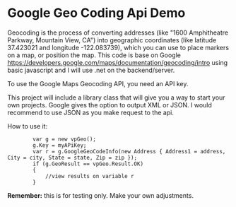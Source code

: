 # Google Geo Coding Api Demo
Geocoding is the process of converting addresses (like "1600 Amphitheatre Parkway, Mountain View, CA") into geographic coordinates (like latitude 37.423021 and longitude -122.083739), which you can use to place markers on a map, or position the map.
This code is base on Google https://developers.google.com/maps/documentation/geocoding/intro using basic javascript and I will use .net on the backend/server.

To use the Google Maps Geocoding API, you need an API key.

This project will include a library class that will give you a way to start your own projects. Google gives the option to output XML or JSON. I would recommend to use JSON as you make request to the api.

How to use it:

            var g = new vpGeo();
            g.Key = myAPiKey;
            var r = g.GoogleGeoCodeInfo(new Address { Address1 = address, City = city, State = state, Zip = zip });
            if (g.GeoResult == vpGeo.Result.OK)
            {
                //view results on variable r
            }
            
<b>Remember:</b> this is for testing only. Make your own adjustments.
